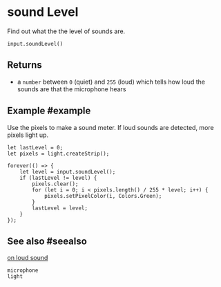 # sound Level

Find out what the the level of sounds are.

```sig
input.soundLevel()
```
## Returns

* a ``number`` between `0` (quiet) and `255` (loud) which tells how loud the sounds are that the microphone hears

## Example #example

Use the pixels to make a sound meter. If loud sounds are detected, more pixels light up.

```blocks
let lastLevel = 0;
let pixels = light.createStrip();

forever(() => {
    let level = input.soundLevel();
    if (lastLevel != level) {
        pixels.clear();
        for (let i = 0; i < pixels.length() / 255 * level; i++) {
            pixels.setPixelColor(i, Colors.Green);
        }
        lastLevel = level;
    }
});
```
## See also #seealso

[on loud sound](/reference/input/on-loud-sound)

```package
microphone
light
```